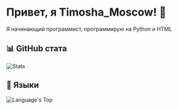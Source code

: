 # Привет, я Timosha_Moscow! 👋
Я начинающий программист, программирую на Python и HTML

## 📊 GitHub стата
![Stats](https://github-readme-stats.vercel.app/api?username=TimoshaMoscow&show_icons=true&theme=radical)

## 🚀 Языки
![Language's Top](https://github-readme-stats.vercel.app/api/top-langs/?username=TimoshaMoscow&layout=compact&theme=radical)
